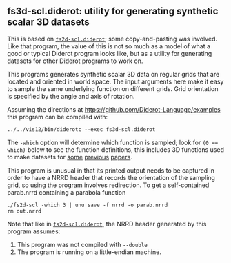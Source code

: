 ## fs3d-scl.diderot: utility for generating synthetic scalar 3D datasets

This is based on [`fs2d-scl.diderot`](../fs2d); some
copy-and-pasting was involved.  Like that program, the value of this
is not so much as a model of what a good or typical Diderot program
looks like, but as a utility for generating datasets for other Diderot
programs to work on.

This programs generates synthetic scalar 3D data on regular grids that
are located and oriented in world space.  The input arguments here
make it easy to sample the same underlying function on different
grids.  Grid orientation is specified by the angle and axis of
rotation.

Assuming the directions at https://github.com/Diderot-Language/examples
this program can be compiled with:

	../../vis12/bin/diderotc --exec fs3d-scl.diderot

The `-which` option will determine which function is sampled; look
for `(0 == which)` below to see the function definitions, this
includes 3D functions used to make datasets for
[some](http://people.cs.uchicago.edu/~glk/pubs/#VIS-2003)
[previous](http://people.cs.uchicago.edu/~glk/pubs/#VIS-2009)
[papers](http://people.cs.uchicago.edu/~glk/pubs/#VIS-2014).

This program is unusual in that its printed output needs to be captured
in order to have a NRRD header that records the orientation of the
sampling grid, so using the program involves redirection.  To
get a self-contained parab.nrrd containing a parabola function

	./fs2d-scl -which 3 | unu save -f nrrd -o parab.nrrd
	rm out.nrrd

Note that like in [`fs2d-scl.diderot`](../fs2d), the NRRD header
generated by this program assumes:

1. This program was not compiled with `--double`
2. The program is running on a little-endian machine.

